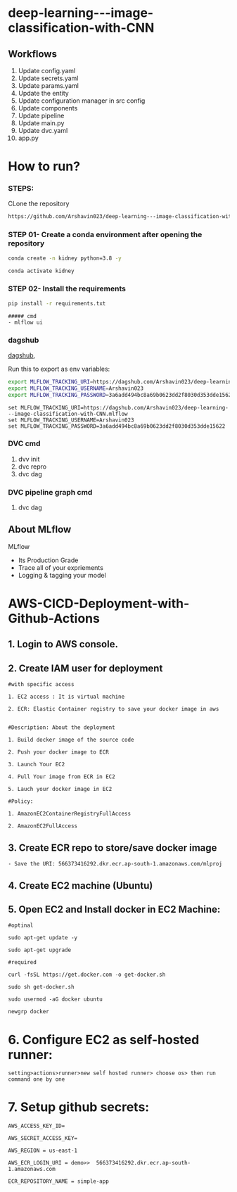 # deep-learning---image-classification-with-CNN


## Workflows

1. Update config.yaml
2. Update secrets.yaml
3. Update params.yaml
4. Update the entity
5. Update configuration manager in src config
6. Update components
7. Update pipeline
8. Update main.py
9. Update dvc.yaml
10. app.py


# How to run?

### STEPS:

CLone the repository

```bash
https://github.com/Arshavin023/deep-learning---image-classification-with-CNN
```

### STEP 01- Create a conda environment after opening the repository

```bash
conda create -n kidney python=3.8 -y
```

```bash
conda activate kidney
```


### STEP 02- Install the requirements
```bash
pip install -r requirements.txt
```


```
##### cmd
- mlflow ui

```

### dagshub
[dagshub](https://dagshub.com/),

Run this to export as env variables:

```bash
export MLFLOW_TRACKING_URI=https://dagshub.com/Arshavin023/deep-learning---image-classification-with-CNN.mlflow
export MLFLOW_TRACKING_USERNAME=Arshavin023
export MLFLOW_TRACKING_PASSWORD=3a6add494bc8a69b0623dd2f8030d353dde15622
```

```windows
set MLFLOW_TRACKING_URI=https://dagshub.com/Arshavin023/deep-learning---image-classification-with-CNN.mlflow
set MLFLOW_TRACKING_USERNAME=Arshavin023
set MLFLOW_TRACKING_PASSWORD=3a6add494bc8a69b0623dd2f8030d353dde15622
```

### DVC cmd
1. dvv init
2. dvc repro
3. dvc dag

### DVC pipeline graph cmd
1. dvc dag



## About MLflow 
MLflow

 - Its Production Grade
 - Trace all of your expriements
 - Logging & tagging your model

 
# AWS-CICD-Deployment-with-Github-Actions

## 1. Login to AWS console.

## 2. Create IAM user for deployment

	#with specific access

	1. EC2 access : It is virtual machine

	2. ECR: Elastic Container registry to save your docker image in aws


	#Description: About the deployment

	1. Build docker image of the source code

	2. Push your docker image to ECR

	3. Launch Your EC2 

	4. Pull Your image from ECR in EC2

	5. Lauch your docker image in EC2

	#Policy:

	1. AmazonEC2ContainerRegistryFullAccess

	2. AmazonEC2FullAccess

	
## 3. Create ECR repo to store/save docker image
    - Save the URI: 566373416292.dkr.ecr.ap-south-1.amazonaws.com/mlproj

	
## 4. Create EC2 machine (Ubuntu) 

## 5. Open EC2 and Install docker in EC2 Machine:
	
	
	#optinal

	sudo apt-get update -y

	sudo apt-get upgrade
	
	#required

	curl -fsSL https://get.docker.com -o get-docker.sh

	sudo sh get-docker.sh

	sudo usermod -aG docker ubuntu

	newgrp docker
	
# 6. Configure EC2 as self-hosted runner:
    setting>actions>runner>new self hosted runner> choose os> then run command one by one


# 7. Setup github secrets:

    AWS_ACCESS_KEY_ID=

    AWS_SECRET_ACCESS_KEY=

    AWS_REGION = us-east-1

    AWS_ECR_LOGIN_URI = demo>>  566373416292.dkr.ecr.ap-south-1.amazonaws.com

    ECR_REPOSITORY_NAME = simple-app


